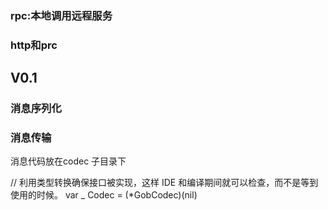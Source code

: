 ### rpc:本地调用远程服务
### http和prc

## V0.1 
### 消息序列化
### 消息传输

消息代码放在codec 子目录下

// 利用类型转换确保接口被实现，这样 IDE 和编译期间就可以检查，而不是等到使用的时候。
var _ Codec = (*GobCodec)(nil)